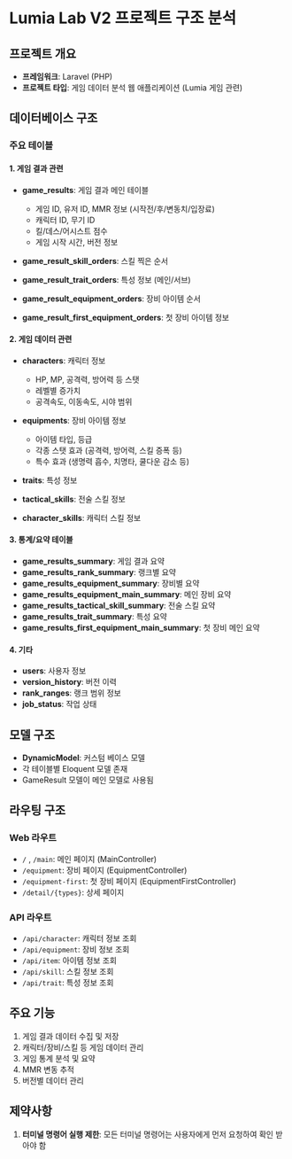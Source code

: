 # Lumia Lab V2 프로젝트 구조 분석

## 프로젝트 개요
- **프레임워크**: Laravel (PHP)
- **프로젝트 타입**: 게임 데이터 분석 웹 애플리케이션 (Lumia 게임 관련)

## 데이터베이스 구조

### 주요 테이블

#### 1. 게임 결과 관련
- **game_results**: 게임 결과 메인 테이블
  - 게임 ID, 유저 ID, MMR 정보 (시작전/후/변동치/입장료)
  - 캐릭터 ID, 무기 ID
  - 킬/데스/어시스트 점수
  - 게임 시작 시간, 버전 정보

- **game_result_skill_orders**: 스킬 찍은 순서
- **game_result_trait_orders**: 특성 정보 (메인/서브)
- **game_result_equipment_orders**: 장비 아이템 순서
- **game_result_first_equipment_orders**: 첫 장비 아이템 정보

#### 2. 게임 데이터 관련
- **characters**: 캐릭터 정보
  - HP, MP, 공격력, 방어력 등 스탯
  - 레벨별 증가치
  - 공격속도, 이동속도, 시야 범위

- **equipments**: 장비 아이템 정보
  - 아이템 타입, 등급
  - 각종 스탯 효과 (공격력, 방어력, 스킬 증폭 등)
  - 특수 효과 (생명력 흡수, 치명타, 쿨다운 감소 등)

- **traits**: 특성 정보
- **tactical_skills**: 전술 스킬 정보
- **character_skills**: 캐릭터 스킬 정보

#### 3. 통계/요약 테이블
- **game_results_summary**: 게임 결과 요약
- **game_results_rank_summary**: 랭크별 요약
- **game_results_equipment_summary**: 장비별 요약
- **game_results_equipment_main_summary**: 메인 장비 요약
- **game_results_tactical_skill_summary**: 전술 스킬 요약
- **game_results_trait_summary**: 특성 요약
- **game_results_first_equipment_main_summary**: 첫 장비 메인 요약

#### 4. 기타
- **users**: 사용자 정보
- **version_history**: 버전 이력
- **rank_ranges**: 랭크 범위 정보
- **job_status**: 작업 상태

## 모델 구조
- **DynamicModel**: 커스텀 베이스 모델
- 각 테이블별 Eloquent 모델 존재
- GameResult 모델이 메인 모델로 사용됨

## 라우팅 구조

### Web 라우트
- `/` , `/main`: 메인 페이지 (MainController)
- `/equipment`: 장비 페이지 (EquipmentController)
- `/equipment-first`: 첫 장비 페이지 (EquipmentFirstController)
- `/detail/{types}`: 상세 페이지

### API 라우트
- `/api/character`: 캐릭터 정보 조회
- `/api/equipment`: 장비 정보 조회
- `/api/item`: 아이템 정보 조회
- `/api/skill`: 스킬 정보 조회
- `/api/trait`: 특성 정보 조회

## 주요 기능
1. 게임 결과 데이터 수집 및 저장
2. 캐릭터/장비/스킬 등 게임 데이터 관리
3. 게임 통계 분석 및 요약
4. MMR 변동 추적
5. 버전별 데이터 관리

## 제약사항
1. **터미널 명령어 실행 제한**: 모든 터미널 명령어는 사용자에게 먼저 요청하여 확인 받아야 함
